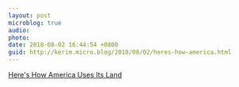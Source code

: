 ```yaml
---
layout: post
microblog: true
audio: 
photo: 
date: 2018-08-02 16:44:54 +0800
guid: http://kerim.micro.blog/2018/08/02/heres-how-america.html
---
```

[Here's How America Uses Its Land](https://www.bloomberg.com/graphics/2018-us-land-use/)
